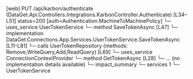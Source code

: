 [web] PUT /api/karbon/authenticate  (DataGet.Api.Controllers.Integrations.KarbonController.Authenticate)  [L34–L51] status=200 [auth=Authentication.MachineToMachinePolicy]
  └─ uses_service UserTokenService
    └─ method SaveTokenAsync [L47]
      └─ implementation DataGet.Connections.App.Services.UserTokenService.SaveTokenAsync [L11-L81]
        └─ calls UserTokenRepository (methods: Remove,WriteQuery,Add,ReadQuery) [L69]
        └─ uses_service ConnectionContextProvider
          └─ method GetTokenAsync [L28]
            └─ ... (no implementation details available)
  └─ impact_summary
    └─ services 1
      └─ UserTokenService

